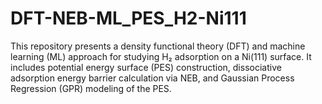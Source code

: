 # DFT-NEB-ML_PES_H2-Ni111
This repository presents a density functional theory (DFT) and machine learning (ML) approach for studying H₂ adsorption on a Ni(111) surface. It includes potential energy surface (PES) construction, dissociative adsorption energy barrier calculation via NEB, and Gaussian Process Regression (GPR) modeling of the PES. 
